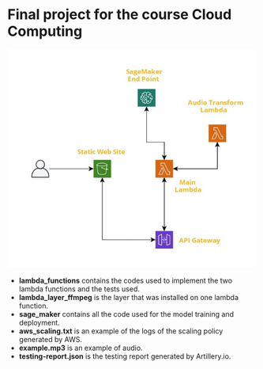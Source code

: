 # Final project for the course Cloud Computing

![Architecture](/img/architecture.jpg)


* **lambda_functions** contains the codes used to implement the two lambda functions and the tests used.
* **lambda_layer_ffmpeg** is the layer that was installed on one lambda function.
* **sage_maker** contains all the code used for the model training and deployment.
* **aws_scaling.txt** is an example of the logs of the scaling policy generated by AWS.
* **example.mp3** is an example of audio.
* **testing-report.json** is the testing report generated by Artillery.io.
